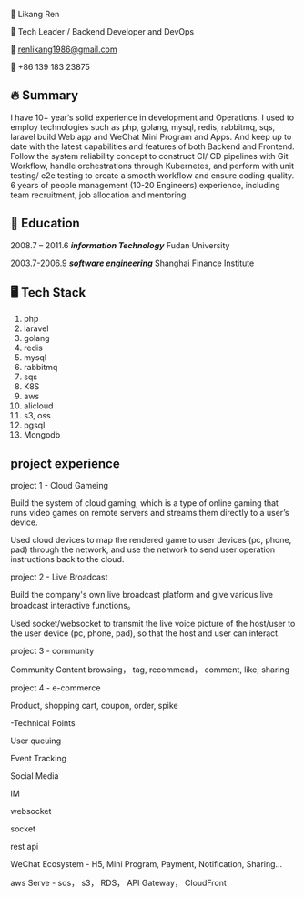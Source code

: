 👨 Likang Ren

🚀 Tech Leader / Backend Developer and DevOps

📧 renlikang1986@gmail.com

📱 +86 139 183 23875

## 🔥 Summary
I have 10+ year‘s solid experience in development and Operations. 
I used to employ technologies such as php, golang, mysql, redis, rabbitmq, sqs, laravel build Web app and WeChat Mini Program and Apps. 
And keep up to date with the latest capabilities and features of both Backend and Frontend. Follow the system reliability concept to construct CI/ CD pipelines with Git Workflow, handle orchestrations through Kubernetes, and perform with unit testing/ e2e testing to create a smooth workflow and ensure coding quality. 6 years of people management (10-20 Engineers) experience, including team recruitment, job allocation and mentoring.

## 🏫 Education
2008.7 – 2011.6   ***information Technology***  Fudan University

2003.7-2006.9   ***software engineering***  Shanghai Finance Institute

## 🖥️ Tech Stack
1. php
2. laravel
3. golang
4. redis
5. mysql
6. rabbitmq
7. sqs
8. K8S
9. aws
10. alicloud
11. s3, oss
12. pgsql
13. Mongodb

## project experience


project 1 - Cloud Gameing

Build the system of cloud gaming, which is a type of online gaming that runs video games on remote servers and streams them directly to a user’s device.

Used cloud devices to map the rendered game to user devices (pc, phone, pad) through the network, and use the network to send user operation instructions back to the cloud.


project 2 - Live Broadcast 

Build the company's own live broadcast platform and give various live broadcast interactive functions。

Used socket/websocket to transmit the live voice picture of the host/user to the user device (pc, phone, pad), so that the host and user can interact.

project 3 - community

Community Content browsing， tag,  recommend， comment,  like, sharing

project 4 - e-commerce

Product, shopping cart, coupon, order, spike


-Technical Points

User queuing

Event Tracking

Social Media

IM

websocket

socket

rest api

WeChat Ecosystem - H5, Mini Program, Payment, Notification, Sharing…

aws Serve - sqs， s3， RDS， API Gateway， CloudFront





